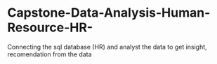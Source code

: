 # Capstone-Data-Analysis-Human-Resource-HR-
Connecting the sql database (HR) and analyst the data to get insight, recomendation from the data
